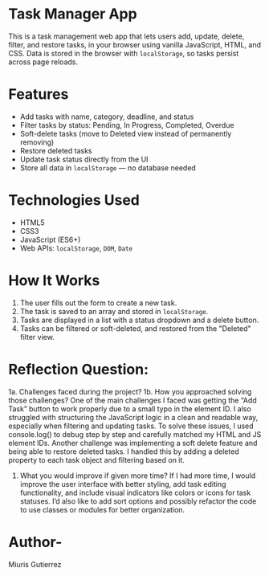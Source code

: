 # Task Manager App

This is a task management web app that lets users add, update, delete, filter, and restore tasks, in your browser using vanilla JavaScript, HTML, and CSS. Data is stored in the browser with `localStorage`, so tasks persist across page reloads.

# Features

- Add tasks with name, category, deadline, and status
- Filter tasks by status: Pending, In Progress, Completed, Overdue
- Soft-delete tasks (move to Deleted view instead of permanently removing)
- Restore deleted tasks
- Update task status directly from the UI
- Store all data in `localStorage` — no database needed

# Technologies Used

- HTML5
- CSS3
- JavaScript (ES6+)
- Web APIs: `localStorage`, `DOM`, `Date`


# How It Works

1. The user fills out the form to create a new task.
2. The task is saved to an array and stored in `localStorage`.
3. Tasks are displayed in a list with a status dropdown and a delete button.
4. Tasks can be filtered or soft-deleted, and restored from the "Deleted" filter view.

# Reflection Question:

1a. Challenges faced during the project?
1b. How you approached solving those challenges?
One of the main challenges I faced was getting the “Add Task” button to work properly due to a small typo in the element ID. I also struggled with structuring the JavaScript logic in a clean and readable way, especially when filtering and updating tasks. To solve these issues, I used console.log() to debug step by step and carefully matched my HTML and JS element IDs. Another challenge was implementing a soft delete feature and being able to restore deleted tasks. I handled this by adding a deleted property to each task object and filtering based on it.

1. What you would improve if given more time?
If I had more time, I would improve the user interface with better styling, add task editing functionality, and include visual indicators like colors or icons for task statuses. I’d also like to add sort options and possibly refactor the code to use classes or modules for better organization.

# Author-
Miuris Gutierrez